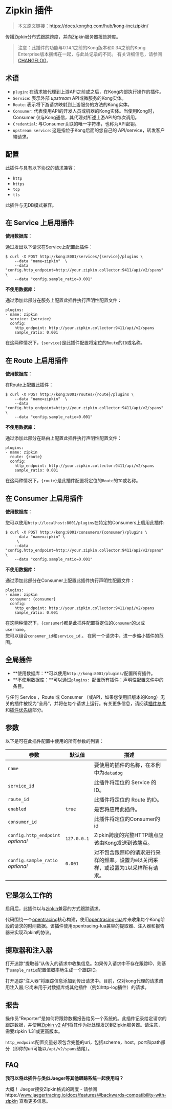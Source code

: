 # Zipkin 插件

> 本文原文链接：https://docs.konghq.com/hub/kong-inc/zipkin/

传播Zipkin分布式跟踪跨度，并向Zipkin服务器报告跨度。

> 注意：此插件的功能与0.14.1之前的Kong版本和0.34之前的Kong Enterprise版本捆绑在一起，与此处记录的不同。
有关详细信息，请参阅[CHANGELOG](https://github.com/Kong/kong/blob/master/CHANGELOG.md)。

## 术语

- `plugin`: 在请求被代理到上游API之前或之后，在Kong内部执行操作的插件。
- `Service`: 表示外部 *upstream* API或微服务的Kong实体。
- `Route`: 表示将下游请求映射到上游服务的方法的Kong实体。
- `Consumer`: 代表使用API的开发人员或机器的Kong实体。当使用Kong时，Consumer 仅与Kong通信，其代理对所述上游API的每次调用。
- `Credential`: 与Consumer关联的唯一字符串，也称为API密钥。
- `upstream service`: 这是指位于Kong后面的您自己的 API/service，转发客户端请求。

## 配置

此插件与具有以下协议的请求兼容：

- `http`
- `https`
- `tcp`
- `tls`

此插件与无DB模式兼容。

## 在 Service 上启用插件

**使用数据库：**

通过发出以下请求在Service上配置此插件：
```
$ curl -X POST http://kong:8001/services/{service}/plugins \
    --data "name=zipkin"  \
    --data "config.http_endpoint=http://your.zipkin.collector:9411/api/v2/spans" \
    --data "config.sample_ratio=0.001"
```

**不使用数据库：**

通过添加此部分在服务上配置此插件执行声明性配置文件：

```
plugins:
- name: zipkin
  service: {service}
  config: 
    http_endpoint: http://your.zipkin.collector:9411/api/v2/spans
    sample_ratio: 0.001
```
在这两种情况下，`{service}`是此插件配置将定位的`Route`的`ID`或名称。

## 在 Route 上启用插件

**使用数据库：**

在Route上配置此插件：

```
$ curl -X POST http://kong:8001/routes/{route}/plugins \
    --data "name=zipkin"  \
    --data "config.http_endpoint=http://your.zipkin.collector:9411/api/v2/spans" \
    --data "config.sample_ratio=0.001"
```

**不使用数据库：**

通过添加此部分在路由上配置此插件执行声明性配置文件：

```
plugins:
- name: zipkin
  route: {route}
  config: 
    http_endpoint: http://your.zipkin.collector:9411/api/v2/spans
    sample_ratio: 0.001
```

在这两种情况下，`{route}`是此插件配置将定位的`Route`的`ID`或名称。


## 在 Consumer 上启用插件

**使用数据库：**

您可以使用`http://localhost:8001/plugins`在特定的Consumers上启用此插件:

```
$ curl -X POST http://kong:8001/consumers/{consumer}/plugins \
    --data "name=zipkin" \
     \
    --data "config.http_endpoint=http://your.zipkin.collector:9411/api/v2/spans" \
    --data "config.sample_ratio=0.001"
```

**不使用数据库：**

通过添加此部分在Consumer上配置此插件执行声明性配置文件：

```
plugins:
- name: zipkin
  consumer: {consumer}
  config: 
    http_endpoint: http://your.zipkin.collector:9411/api/v2/spans
    sample_ratio: 0.001
```
在这两种情况下，`{consumer`}都是此插件配置将定位的`Consumer`的`id`或`username`。  
您可以组合`consumer_id`和`service_id` 。 
在同一个请求中，进一步缩小插件的范围。

## 全局插件

- **使用数据库：**可以使用`http://kong:8001/plugins/`配置所有插件。
- **不使用数据库：**可以通过`plugins: `配置所有插件：声明性配置文件中的条目。

与任何 Service ，Route 或 Consumer （或API，如果您使用旧版本的Kong）无关的插件被视为“全局”，并将在每个请求上运行。有关更多信息，请阅读[插件参考](https://docs.konghq.com/latest/admin-api/#add-plugin)和[插件优先级](https://docs.konghq.com/latest/admin-api/#precedence)部分。

## 参数

以下是可在此插件配置中使用的所有参数的列表：

| 参数 | 默认值 | 描述 |
| ---- | ------ | ---- |
| `name` |  |  要使用的插件的名称，在本例中为`datadog`  |
| `service_id` |  | 此插件将定位的 Service 的ID。|
| `route_id` |  |  此插件将定位的 Route 的ID。 |
| `enabled` |  `true` | 是否将应用此插件。  |
| `consumer_id` |  | 此插件将定位的Consumer的id  |
| `config.http_endpoint` <br> *optional* |  `127.0.0.1` | Zipkin跨度的完整HTTP端点应该由Kong发送到该端点。 |
| `config.sample_ratio` <br> *optional* | `0.001` | 对不包含跟踪ID的请求进行采样的频率。设置为`0`以关闭采样，或设置为`1`以采样所有请求。  |

## 它是怎么工作的

启用后，此插件以与[zipkin](https://zipkin.io/)兼容的方式跟踪请求。

代码围绕一个[opentracing](http://opentracing.io/)核心构建，使用[opentracing-lua](https://github.com/Kong/opentracing-lua)库来收集每个Kong阶段的请求的时间数据。该插件使用opentracing-lua兼容的提取器、注入器和报告器来实现Zipkin的协议。

## 提取器和注入器

打开追踪“提取器”从传入的请求中收集信息。如果传入请求中不存在跟踪ID，则基于`sample_ratio`配置值概率地生成一个跟踪ID。

打开追踪“注入器”将跟踪信息添加到传出请求中。目前，仅对kong代理的请求调用注入器;它尚未用于对数据库或其他插件（例如http-log插件）的请求。

## 报告

操作员“Reporter”是如何将跟踪数据报告给另一个系统的。此插件记录给定请求的跟踪数据，并使用[Zipkin v2 API](https://zipkin.io/zipkin-api/#/default/post_spans)将其作为批处理发送到Zipkin服务器。请注意，需要zipkin 1.31或更高版本。

`http_endpoint`配置变量必须包含完整的uri，包括scheme，host，port和path部分（即你的uri可能以`/api/v2/spans`结尾）。

## FAQ

**我可以将此插件与类似Jaeger等其他跟踪系统一起使用吗？**

大概！
Jaeger接受Zipkin格式的跨度 - 请参阅https://www.jaegertracing.io/docs/features/#backwards-compatibility-with-zipkin 查看更多信息。

